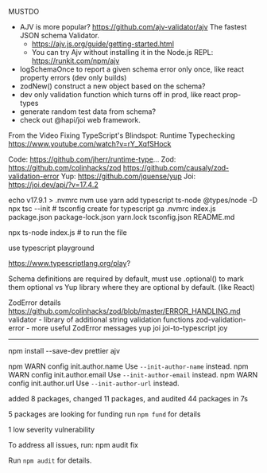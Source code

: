 MUSTDO
 - AJV is more popular?  https://github.com/ajv-validator/ajv  The fastest JSON schema Validator.
   - https://ajv.js.org/guide/getting-started.html
   - You can try Ajv without installing it in the Node.js REPL: https://runkit.com/npm/ajv
 - logSchemaOnce to report a given schema error only once, like react property errors (dev only builds)
 - zodNew() construct a new object based on the schema?
 - dev only validation function which turns off in prod, like react prop-types
 - generate random test data from schema?
 - check out @hapi/joi web framework.

From the Video
Fixing TypeScript's Blindspot: Runtime Typechecking
https://www.youtube.com/watch?v=rY_XqfSHock

Code: https://github.com/jherr/runtime-type...
Zod: https://github.com/colinhacks/zod
     https://github.com/causaly/zod-validation-error
Yup: https://github.com/jquense/yup
Joi: https://joi.dev/api/?v=17.4.2

echo v17.9.1 > .nvmrc
nvm use
yarn add typescript ts-node @types/node -D
npx tsc --init  # tsconfig create for typescript
ga .nvmrc index.js package.json package-lock.json yarn.lock tsconfig.json README.md

npx ts-node index.js  # to run the file

use typescript playground

https://www.typescriptlang.org/play?

Schema definitions are required by default, must use .optional() to mark them optional vs Yup library where they are optional by default. (like React)

ZodError details https://github.com/colinhacks/zod/blob/master/ERROR_HANDLING.md
validator - library of additional string validation functions
zod-validation-error - more useful ZodError messages
yup
joi joi-to-typescript
joy

-----
npm install --save-dev prettier ajv

npm WARN config init.author.name Use `--init-author-name` instead.
npm WARN config init.author.email Use `--init-author-email` instead.
npm WARN config init.author.url Use `--init-author-url` instead.

added 8 packages, changed 11 packages, and audited 44 packages in 7s

5 packages are looking for funding
  run `npm fund` for details

1 low severity vulnerability

To address all issues, run:
  npm audit fix

Run `npm audit` for details.
